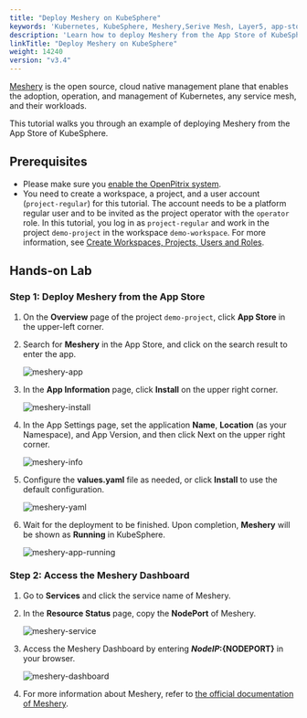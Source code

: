 ```yaml
---
title: "Deploy Meshery on KubeSphere"
keywords: 'Kubernetes, KubeSphere, Meshery,Serive Mesh, Layer5, app-store'
description: 'Learn how to deploy Meshery from the App Store of KubeSphere and access its service.'
linkTitle: "Deploy Meshery on KubeSphere"
weight: 14240
version: "v3.4"
---
```

[Meshery](https://meshery.io/) is the open source, cloud native management plane that enables the adoption, operation, and management of Kubernetes, any service mesh, and their workloads.

This tutorial walks you through an example of deploying Meshery from the App Store of KubeSphere.

## Prerequisites

- Please make sure you [enable the OpenPitrix system](../../../pluggable-components/app-store/).
- You need to create a workspace, a project, and a user account (`project-regular`) for this tutorial. The account needs to be a platform regular user and to be invited as the project operator with the `operator` role. In this tutorial, you log in as `project-regular` and work in the project `demo-project` in the workspace `demo-workspace`. For more information, see [Create Workspaces, Projects, Users and Roles](../../../quick-start/create-workspace-and-project/).

## Hands-on Lab

### Step 1: Deploy Meshery from the App Store

1. On the **Overview** page of the project `demo-project`, click **App Store** in the upper-left corner.
2. Search for **Meshery** in the App Store, and click on the search result to enter the app.

    ![meshery-app](/images/docs/v3.x/appstore/built-in-apps/meshery-app/meshery-app.png)

3. In the **App Information** page, click **Install** on the upper right corner.

    ![meshery-install](/images/docs/v3.x/appstore/built-in-apps/meshery-app/Meshery-install.png)

4. In the App Settings page, set the application **Name**, **Location** (as your Namespace), and App Version, and then click Next on the upper right corner.

    ![meshery-info](/images/docs/v3.x/appstore/built-in-apps/meshery-app/Meshery-info.png)

5. Configure the **values.yaml** file as needed, or click **Install** to use the default configuration.

    ![meshery-yaml](/images/docs/v3.x/appstore/built-in-apps/meshery-app/Meshery-yaml.png)

6. Wait for the deployment to be finished. Upon completion, **Meshery** will be shown as **Running** in KubeSphere.

    ![meshery-app-running](/images/docs/v3.x/appstore/built-in-apps/meshery-app/Meshery-app-running.png)

### Step 2: Access the Meshery Dashboard

1. Go to **Services** and click the service name of Meshery.
2. In the **Resource Status** page, copy the **NodePort** of Meshery.

    ![meshery-service](/images/docs/v3.x/appstore/built-in-apps/meshery-app/Meshery-service.png)

3. Access the Meshery Dashboard by entering **${NodeIP}:${NODEPORT}** in your browser.

    ![meshery-dashboard](/images/docs/v3.x/appstore/built-in-apps/meshery-app/meshery-dashboard.png)

4. For more information about Meshery, refer to [the official documentation of Meshery](https://docs.meshery.io/).